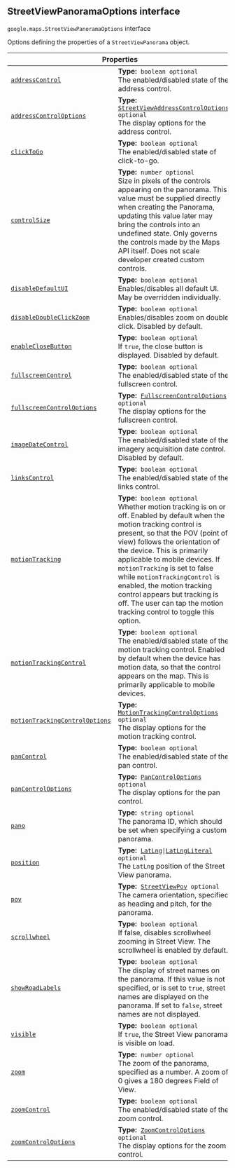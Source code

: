 
<h2 id="StreetViewPanoramaOptions">StreetViewPanoramaOptions interface</h2>
<p>
<code><span itemprop="path">google.maps</span>.<span itemprop="name">StreetViewPanoramaOptions</span></code>
interface
</p>
<p>Options defining the properties of a <code>StreetViewPanorama</code> object.</p>
<div class="devsite-table-wrapper"><table class="properties responsive" summary="interface StreetViewPanoramaOptions - Properties">
<thead>
<tr><th colspan="2">Properties</th>
</tr></thead>
<tbody>
<tr id="StreetViewPanoramaOptions.addressControl">
<td itemprop="property"><code><a class="secret-link" href="#StreetViewPanoramaOptions.addressControl"><span>addressControl</span></a></code></td>
<td><div><strong>Type:</strong>&nbsp; <code>boolean <span class="optional-type-annotation">optional</span></code></div>
<div class="desc">The enabled/disabled state of the address control.</div></td>
</tr>
<tr id="StreetViewPanoramaOptions.addressControlOptions">
<td itemprop="property"><code><a class="secret-link" href="#StreetViewPanoramaOptions.addressControlOptions"><span>addressControlOptions</span></a></code></td>
<td><div><strong>Type:</strong>&nbsp; <code><a href="StreetViewAddressControlOptions.md">StreetViewAddressControlOptions</a> <span class="optional-type-annotation">optional</span></code></div>
<div class="desc">The display options for the address control.</div></td>
</tr>
<tr id="StreetViewPanoramaOptions.clickToGo">
<td itemprop="property"><code><a class="secret-link" href="#StreetViewPanoramaOptions.clickToGo"><span>clickToGo</span></a></code></td>
<td><div><strong>Type:</strong>&nbsp; <code>boolean <span class="optional-type-annotation">optional</span></code></div>
<div class="desc">The enabled/disabled state of click-to-go.</div></td>
</tr>
<tr id="StreetViewPanoramaOptions.controlSize">
<td itemprop="property"><code><a class="secret-link" href="#StreetViewPanoramaOptions.controlSize"><span>controlSize</span></a></code></td>
<td><div><strong>Type:</strong>&nbsp; <code>number <span class="optional-type-annotation">optional</span></code></div>
<div class="desc">Size in pixels of the controls appearing on the panorama. This value must be supplied directly when creating the Panorama, updating this value later may bring the controls into an undefined state. Only governs the controls made by the Maps API itself. Does not scale developer created custom controls.</div></td>
</tr>
<tr id="StreetViewPanoramaOptions.disableDefaultUI">
<td itemprop="property"><code><a class="secret-link" href="#StreetViewPanoramaOptions.disableDefaultUI"><span>disableDefaultUI</span></a></code></td>
<td><div><strong>Type:</strong>&nbsp; <code>boolean <span class="optional-type-annotation">optional</span></code></div>
<div class="desc">Enables/disables all default UI. May be overridden individually.</div></td>
</tr>
<tr id="StreetViewPanoramaOptions.disableDoubleClickZoom">
<td itemprop="property"><code><a class="secret-link" href="#StreetViewPanoramaOptions.disableDoubleClickZoom"><span>disableDoubleClickZoom</span></a></code></td>
<td><div><strong>Type:</strong>&nbsp; <code>boolean <span class="optional-type-annotation">optional</span></code></div>
<div class="desc">Enables/disables zoom on double click. Disabled by default.</div></td>
</tr>
<tr id="StreetViewPanoramaOptions.enableCloseButton">
<td itemprop="property"><code><a class="secret-link" href="#StreetViewPanoramaOptions.enableCloseButton"><span>enableCloseButton</span></a></code></td>
<td><div><strong>Type:</strong>&nbsp; <code>boolean <span class="optional-type-annotation">optional</span></code></div>
<div class="desc">If <code>true</code>, the close button is displayed. Disabled by default.</div></td>
</tr>
<tr id="StreetViewPanoramaOptions.fullscreenControl">
<td itemprop="property"><code><a class="secret-link" href="#StreetViewPanoramaOptions.fullscreenControl"><span>fullscreenControl</span></a></code></td>
<td><div><strong>Type:</strong>&nbsp; <code>boolean <span class="optional-type-annotation">optional</span></code></div>
<div class="desc">The enabled/disabled state of the fullscreen control.</div></td>
</tr>
<tr id="StreetViewPanoramaOptions.fullscreenControlOptions">
<td itemprop="property"><code><a class="secret-link" href="#StreetViewPanoramaOptions.fullscreenControlOptions"><span>fullscreenControlOptions</span></a></code></td>
<td><div><strong>Type:</strong>&nbsp; <code><a href="FullscreenControlOptions.md">FullscreenControlOptions</a> <span class="optional-type-annotation">optional</span></code></div>
<div class="desc">The display options for the fullscreen control.</div></td>
</tr>
<tr id="StreetViewPanoramaOptions.imageDateControl">
<td itemprop="property"><code><a class="secret-link" href="#StreetViewPanoramaOptions.imageDateControl"><span>imageDateControl</span></a></code></td>
<td><div><strong>Type:</strong>&nbsp; <code>boolean <span class="optional-type-annotation">optional</span></code></div>
<div class="desc">The enabled/disabled state of the imagery acquisition date control. Disabled by default.</div></td>
</tr>
<tr id="StreetViewPanoramaOptions.linksControl">
<td itemprop="property"><code><a class="secret-link" href="#StreetViewPanoramaOptions.linksControl"><span>linksControl</span></a></code></td>
<td><div><strong>Type:</strong>&nbsp; <code>boolean <span class="optional-type-annotation">optional</span></code></div>
<div class="desc">The enabled/disabled state of the links control.</div></td>
</tr>
<tr id="StreetViewPanoramaOptions.motionTracking">
<td itemprop="property"><code><a class="secret-link" href="#StreetViewPanoramaOptions.motionTracking"><span>motionTracking</span></a></code></td>
<td><div><strong>Type:</strong>&nbsp; <code>boolean <span class="optional-type-annotation">optional</span></code></div>
<div class="desc">Whether motion tracking is on or off. Enabled by default when the motion tracking control is present, so that the POV (point of view) follows the orientation of the device. This is primarily applicable to mobile devices. If <code>motionTracking</code> is set to false while <code>motionTrackingControl</code> is enabled, the motion tracking control appears but tracking is off. The user can tap the motion tracking control to toggle this option.</div></td>
</tr>
<tr id="StreetViewPanoramaOptions.motionTrackingControl">
<td itemprop="property"><code><a class="secret-link" href="#StreetViewPanoramaOptions.motionTrackingControl"><span>motionTrackingControl</span></a></code></td>
<td><div><strong>Type:</strong>&nbsp; <code>boolean <span class="optional-type-annotation">optional</span></code></div>
<div class="desc">The enabled/disabled state of the motion tracking control. Enabled by default when the device has motion data, so that the control appears on the map. This is primarily applicable to mobile devices.</div></td>
</tr>
<tr id="StreetViewPanoramaOptions.motionTrackingControlOptions">
<td itemprop="property"><code><a class="secret-link" href="#StreetViewPanoramaOptions.motionTrackingControlOptions"><span>motionTrackingControlOptions</span></a></code></td>
<td><div><strong>Type:</strong>&nbsp; <code><a href="MotionTrackingControlOptions.md">MotionTrackingControlOptions</a> <span class="optional-type-annotation">optional</span></code></div>
<div class="desc">The display options for the motion tracking control.</div></td>
</tr>
<tr id="StreetViewPanoramaOptions.panControl">
<td itemprop="property"><code><a class="secret-link" href="#StreetViewPanoramaOptions.panControl"><span>panControl</span></a></code></td>
<td><div><strong>Type:</strong>&nbsp; <code>boolean <span class="optional-type-annotation">optional</span></code></div>
<div class="desc">The enabled/disabled state of the pan control.</div></td>
</tr>
<tr id="StreetViewPanoramaOptions.panControlOptions">
<td itemprop="property"><code><a class="secret-link" href="#StreetViewPanoramaOptions.panControlOptions"><span>panControlOptions</span></a></code></td>
<td><div><strong>Type:</strong>&nbsp; <code><a href="PanControlOptions.md">PanControlOptions</a> <span class="optional-type-annotation">optional</span></code></div>
<div class="desc">The display options for the pan control.</div></td>
</tr>
<tr id="StreetViewPanoramaOptions.pano">
<td itemprop="property"><code><a class="secret-link" href="#StreetViewPanoramaOptions.pano"><span>pano</span></a></code></td>
<td><div><strong>Type:</strong>&nbsp; <code>string <span class="optional-type-annotation">optional</span></code></div>
<div class="desc">The panorama ID, which should be set when specifying a custom panorama.</div></td>
</tr>
<tr id="StreetViewPanoramaOptions.position">
<td itemprop="property"><code><a class="secret-link" href="#StreetViewPanoramaOptions.position"><span>position</span></a></code></td>
<td><div><strong>Type:</strong>&nbsp; <code><a href="LatLng.md">LatLng</a>|<a href="LatLngLiteral.md">LatLngLiteral</a> <span class="optional-type-annotation">optional</span></code></div>
<div class="desc">The <code>LatLng</code> position of the Street View panorama.</div></td>
</tr>
<tr id="StreetViewPanoramaOptions.pov">
<td itemprop="property"><code><a class="secret-link" href="#StreetViewPanoramaOptions.pov"><span>pov</span></a></code></td>
<td><div><strong>Type:</strong>&nbsp; <code><a href="StreetViewPov.md">StreetViewPov</a> <span class="optional-type-annotation">optional</span></code></div>
<div class="desc">The camera orientation, specified as heading and pitch, for the panorama.</div></td>
</tr>
<tr id="StreetViewPanoramaOptions.scrollwheel">
<td itemprop="property"><code><a class="secret-link" href="#StreetViewPanoramaOptions.scrollwheel"><span>scrollwheel</span></a></code></td>
<td><div><strong>Type:</strong>&nbsp; <code>boolean <span class="optional-type-annotation">optional</span></code></div>
<div class="desc">If false, disables scrollwheel zooming in Street View. The scrollwheel is enabled by default.</div></td>
</tr>
<tr id="StreetViewPanoramaOptions.showRoadLabels">
<td itemprop="property"><code><a class="secret-link" href="#StreetViewPanoramaOptions.showRoadLabels"><span>showRoadLabels</span></a></code></td>
<td><div><strong>Type:</strong>&nbsp; <code>boolean <span class="optional-type-annotation">optional</span></code></div>
<div class="desc">The display of street names on the panorama. If this value is not specified, or is set to <code>true</code>, street names are displayed on the panorama. If set to <code>false</code>, street names are not displayed.</div></td>
</tr>
<tr id="StreetViewPanoramaOptions.visible">
<td itemprop="property"><code><a class="secret-link" href="#StreetViewPanoramaOptions.visible"><span>visible</span></a></code></td>
<td><div><strong>Type:</strong>&nbsp; <code>boolean <span class="optional-type-annotation">optional</span></code></div>
<div class="desc">If <code>true</code>, the Street View panorama is visible on load.</div></td>
</tr>
<tr id="StreetViewPanoramaOptions.zoom">
<td itemprop="property"><code><a class="secret-link" href="#StreetViewPanoramaOptions.zoom"><span>zoom</span></a></code></td>
<td><div><strong>Type:</strong>&nbsp; <code>number <span class="optional-type-annotation">optional</span></code></div>
<div class="desc">The zoom of the panorama, specified as a number. A zoom of 0 gives a 180 degrees Field of View.</div></td>
</tr>
<tr id="StreetViewPanoramaOptions.zoomControl">
<td itemprop="property"><code><a class="secret-link" href="#StreetViewPanoramaOptions.zoomControl"><span>zoomControl</span></a></code></td>
<td><div><strong>Type:</strong>&nbsp; <code>boolean <span class="optional-type-annotation">optional</span></code></div>
<div class="desc">The enabled/disabled state of the zoom control.</div></td>
</tr>
<tr id="StreetViewPanoramaOptions.zoomControlOptions">
<td itemprop="property"><code><a class="secret-link" href="#StreetViewPanoramaOptions.zoomControlOptions"><span>zoomControlOptions</span></a></code></td>
<td><div><strong>Type:</strong>&nbsp; <code><a href="ZoomControlOptions.md">ZoomControlOptions</a> <span class="optional-type-annotation">optional</span></code></div>
<div class="desc">The display options for the zoom control.</div></td>
</tr>
</tbody>
</table></div>
<script src="replace_links.js"></script>
